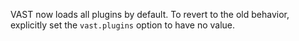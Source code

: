 VAST now loads all plugins by default. To revert to the old behavior,
explicitly set the `vast.plugins` option to have no value.

